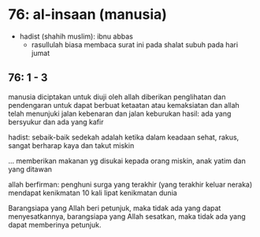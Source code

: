 # 76: al-insaan (manusia)

* hadist (shahih muslim): ibnu abbas
  * rasullulah biasa membaca surat ini pada shalat subuh pada hari jumat

## 76: 1 - 3
<!-- TODO
Tafsir Ibnu Katsir 8.4.pdf
6/120
 -->

manusia diciptakan untuk diuji oleh allah
diberikan penglihatan dan pendengaran untuk dapat berbuat ketaatan atau kemaksiatan
dan allah telah menunjuki jalan kebenaran dan jalan keburukan
hasil: ada yang bersyukur dan ada yang kafir

hadist:
sebaik-baik sedekah adalah ketika dalam keadaan sehat, rakus, sangat berharap kaya dan takut miskin

... memberikan makanan yg disukai kepada orang miskin, anak yatim dan yang ditawan

allah berfirman:
penghuni surga yang terakhir (yang terakhir keluar neraka)
mendapat kenikmatan 10 kali lipat kenikmatan dunia

Barangsiapa yang Allah beri petunjuk, maka tidak ada yang dapat menyesatkannya,
barangsiapa yang Allah sesatkan, maka tidak ada yang dapat memberinya petunjuk.


